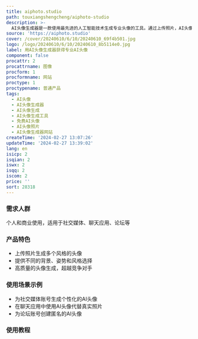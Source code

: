 ```yaml
---
title: aiphoto.studio
path: touxiangshengcheng/aiphoto-studio
description: >-
  AI头像生成器是一款使用最先进的人工智能技术生成专业头像的工具。通过上传照片，AI头像生成器会根据不同的光线、背景和姿势生成多个风格独特的头像供用户选择。我们的技术准确、精细，超越竞争对手，如果您对我们的作品不满意，我们提供100%退款保证。
source: 'https://aiphoto.studio'
cover: /cover/20240610/6/10/20240610_69f4b501.jpg
logo: /logo/20240610/6/10/20240610_8b5114e0.jpg
label: 用AI头像生成器获得专业AI头像
component: false
procattr: 2
procattrname: 图像
procform: 1
procformname: 网站
proctype: 1
proctypename: 普通产品
tags:
  - AI头像
  - AI头像生成器
  - AI头像生成
  - AI头像生成工具
  - 免费AI头像
  - AI头像照片
  - AI头像生成器网站
createTime: '2024-02-27 13:07:26'
updateTime: '2024-02-27 13:39:02'
lang: en
isicp: 2
isqian: 2
iswx: 2
isqq: 2
iscom: 2
price: ''
sort: 28318
---
```




### 需求人群
个人和商业使用，适用于社交媒体、聊天应用、论坛等

### 产品特色
* 上传照片生成多个风格的头像
* 提供不同的背景、姿势和风格选择
* 高质量的头像生成，超越竞争对手

### 使用场景示例
* 为社交媒体账号生成个性化的AI头像
* 在聊天应用中使用AI头像代替真实照片
* 为论坛账号创建匿名的AI头像

### 使用教程


  
